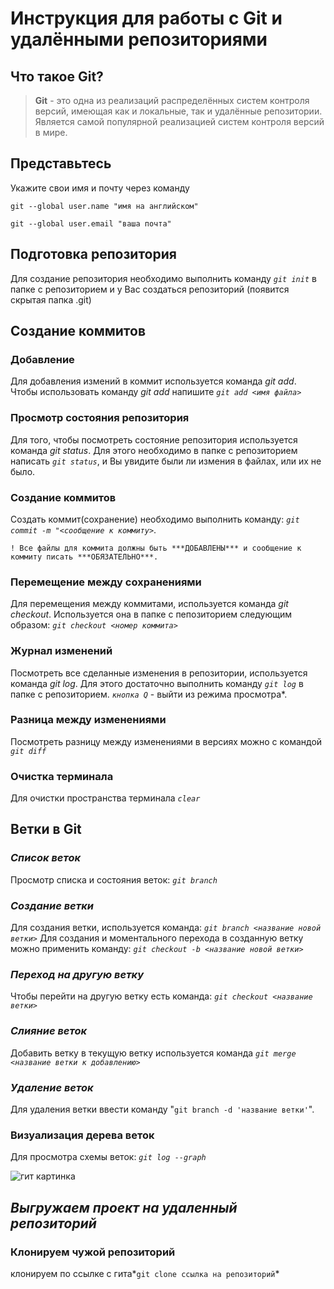 # Инструкция для работы с Git и удалёнными репозиториями

## Что такое Git?
>**Git** - это одна из реализаций распределённых систем контроля версий, имеющая как и локальные, так и удалённые репозитории. Является самой популярной реализацией систем контроля версий в мире.

## Представьтесь
Укажите свои имя и почту через команду 

`git --global user.name "имя на английском"`

`git --global user.email "ваша почта"`

## Подготовка репозитория
Для создание репозитория необходимо выполнить команду *`git init`*  в папке с репозиторием и у Вас создаться репозиторий (появится скрытая папка .git)

## Создание коммитов

### **Добавление**
Для добавления измений в коммит используется команда *git add*. Чтобы использовать команду *git add* напишите *`git add <имя файла>`*

### **Просмотр состояния репозитория**
Для того, чтобы посмотреть состояние репозитория используется команда *git status*. Для этого необходимо в папке с репозиторием написать *`git status`*, и Вы увидите были ли измения в файлах, или их не было.

### **Создание коммитов**
Создать коммит(сохранение) необходимо выполнить команду: *`git commit -m "<сообщение к коммиту>`*. 
    
    ! Все файлы для коммита должны быть ***ДОБАВЛЕНЫ*** и сообщение к коммиту писать ***ОБЯЗАТЕЛЬНО***.

### **Перемещение между сохранениями**
Для перемещения между коммитами, используется команда *git checkout*. Используется она в папке с пепозиторием следующим образом: *`git checkout <номер коммита>`*

### **Журнал изменений**
Посмотреть все сделанные изменения в репозитории, используется команда *git log*. Для этого достаточно выполнить команду *`git log`* в папке с репозиторием. *`кнопка Q`* - выйти из режима просмотра*. 

### **Разница между изменениями**
Посмотреть разницу между изменениями в версиях можно с командой *`git diff`*

### **Очистка терминала**

Для очистки пространства терминала *`clear`*

## Ветки в Git

### ***Список веток***

Просмотр списка и состояния веток: *`git branch`*

### ***Создание ветки***

Для создания ветки, используется команда: *`git branch <название новой ветки>`*
Для создания и моментального перехода в созданную ветку можно применить команду: *`git checkout -b <название новой ветки>`*


### ***Переход на другую ветку***
Чтобы перейти на другую ветку есть команда: *`git checkout <название ветки>`*

### ***Слияние веток***

Добавить ветку в текущую ветку используется команда *`git merge <название ветки к добавлению>`*

### ***Удаление веток***
Для удаления ветки ввести команду "`git branch -d 'название ветки'`". 

### **Визуализация дерева веток**

Для просмотра схемы веток:
*`git log --graph`*

![гит картинка](hqdefault.jpg "Конец")

## ***Выгружаем проект на удаленный  репозиторий***

### **Клонируем  чужой репозиторий**
клонируем по ссылке с гита*`git clone ссылка на репозиторий`*  

